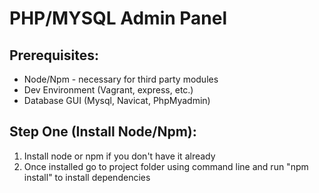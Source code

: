 # PHP/MYSQL Admin Panel

## Prerequisites:
* Node/Npm - necessary for third party modules
* Dev Environment (Vagrant, express, etc.)
* Database GUI (Mysql, Navicat, PhpMyadmin)

## Step One (Install Node/Npm):
1. Install node or npm if you don't have it already
2. Once installed go to project folder using command line and run "npm install" to install dependencies